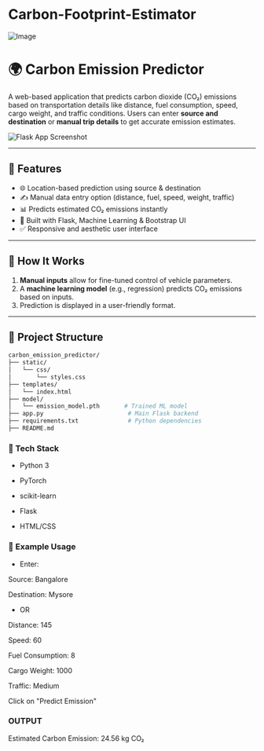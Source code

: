 # Carbon-Footprint-Estimator

![Image](https://github.com/user-attachments/assets/7007d99e-a726-44f4-94ca-9ed480ae521b)

# 🌍 Carbon Emission Predictor

A web-based application that predicts carbon dioxide (CO₂) emissions based on transportation details like distance, fuel consumption, speed, cargo weight, and traffic conditions. Users can enter **source and destination** or **manual trip details** to get accurate emission estimates.

![Flask App Screenshot](https://user-images.githubusercontent.com/your-image.png) <!-- Add your screenshot here -->

---

## 🚀 Features

- 🌐 Location-based prediction using source & destination
- ✍️ Manual data entry option (distance, fuel, speed, weight, traffic)
- 📊 Predicts estimated CO₂ emissions instantly
- 🧠 Built with Flask, Machine Learning & Bootstrap UI
- ✅ Responsive and aesthetic user interface

---

## 🧠 How It Works

1. **Manual inputs** allow for fine-tuned control of vehicle parameters.
2. A **machine learning model** (e.g., regression) predicts CO₂ emissions based on inputs.
3. Prediction is displayed in a user-friendly format.

---

## 📁 Project Structure

```bash
carbon_emission_predictor/
├── static/
│   └── css/
│       └── styles.css
├── templates/
│   └── index.html
├── model/
│   └── emission_model.pth       # Trained ML model
├── app.py                        # Main Flask backend
├── requirements.txt              # Python dependencies
├── README.md

```


### 🔧 Tech Stack
- Python 3
 
- PyTorch

- scikit-learn

- Flask

- HTML/CSS

### 🧪 Example Usage
- Enter:

Source: Bangalore

Destination: Mysore

- OR

Distance: 145

Speed: 60

Fuel Consumption: 8

Cargo Weight: 1000

Traffic: Medium

Click on "Predict Emission"

### OUTPUT

Estimated Carbon Emission: 24.56 kg CO₂

